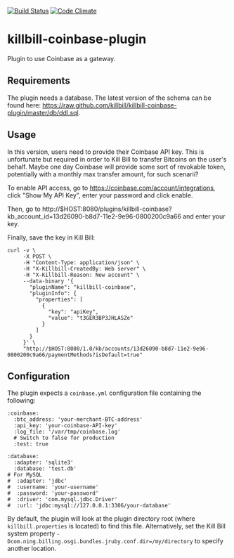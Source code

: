 [![Build Status](https://travis-ci.org/killbill/killbill-coinbase-plugin.png)](https://travis-ci.org/killbill/killbill-coinbase-plugin)
[![Code Climate](https://codeclimate.com/github/killbill/killbill-coinbase-plugin.png)](https://codeclimate.com/github/killbill/killbill-coinbase-plugin)

killbill-coinbase-plugin
========================

Plugin to use Coinbase as a gateway.

Requirements
------------

The plugin needs a database. The latest version of the schema can be found here: https://raw.github.com/killbill/killbill-coinbase-plugin/master/db/ddl.sql.

Usage
-----

In this version, users need to provide their Coinbase API key. This is unfortunate but required in order to Kill Bill to transfer Bitcoins on the user's behalf. Maybe one day Coinbase will provide some sort of revokable token, potentially with a monthly max transfer amount, for such scenarii?

To enable API access, go to https://coinbase.com/account/integrations, click "Show My API Key", enter your password and click enable.

Then, go to http://$HOST:8080/plugins/killbill-coinbase?kb_account_id=13d26090-b8d7-11e2-9e96-0800200c9a66 and enter your key.

Finally, save the key in Kill Bill:

```
curl -v \
     -X POST \
     -H "Content-Type: application/json" \
     -H "X-Killbill-CreatedBy: Web server" \
     -H "X-Killbill-Reason: New account" \
     --data-binary '{
       "pluginName": "killbill-coinbase",
       "pluginInfo": {
         "properties": [
           {
             "key": "apiKey",
             "value": "t3GER3BP3JHLASZe"
           }
         ]
       }
     }' \
     "http://$HOST:8080/1.0/kb/accounts/13d26090-b8d7-11e2-9e96-0800200c9a66/paymentMethods?isDefault=true"
```

Configuration
-------------

The plugin expects a `coinbase.yml` configuration file containing the following:

```
:coinbase:
  :btc_address: 'your-merchant-BTC-address'
  :api_key: 'your-coinbase-API-key'
  :log_file: '/var/tmp/coinbase.log'
  # Switch to false for production
  :test: true

:database:
  :adapter: 'sqlite3'
  :database: 'test.db'
# For MySQL
#  :adapter: 'jdbc'
#  :username: 'your-username'
#  :password: 'your-password'
#  :driver: 'com.mysql.jdbc.Driver'
#  :url: 'jdbc:mysql://127.0.0.1:3306/your-database'
```

By default, the plugin will look at the plugin directory root (where `killbill.properties` is located) to find this file.
Alternatively, set the Kill Bill system property `-Dcom.ning.billing.osgi.bundles.jruby.conf.dir=/my/directory` to specify another location.
